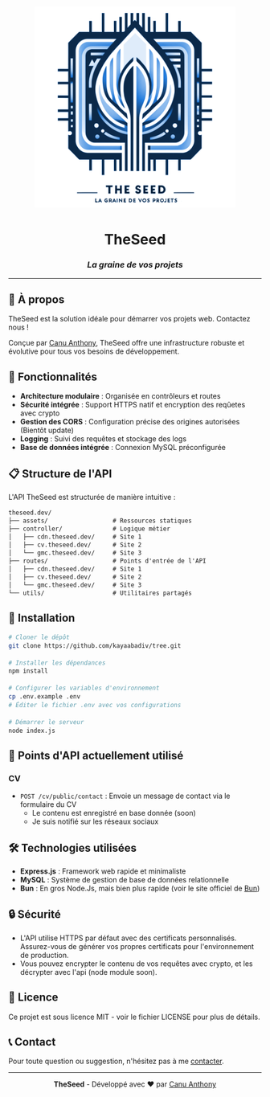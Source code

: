 <div align="center">

# <img src="https://raw.githubusercontent.com/kayaabadiv/tree/refs/heads/main/assets/logo.png" width="400" height="400" alt="TheSeed Logo">

# TheSeed

### *La graine de vos projets*

</div>

---

## 🌱 À propos

TheSeed est la solution idéale pour démarrer vos projets web. Contactez nous !

Conçue par [Canu Anthony](https://cv.theseed.dev/), TheSeed offre une infrastructure robuste et évolutive pour tous vos besoins de développement.

## 🚀 Fonctionnalités

- **Architecture modulaire** : Organisée en contrôleurs et routes
- **Sécurité intégrée** : Support HTTPS natif et encryption des reqûetes avec crypto
- **Gestion des CORS** : Configuration précise des origines autorisées (Bientôt update)
- **Logging** : Suivi des requêtes et stockage des logs
- **Base de données intégrée** : Connexion MySQL préconfigurée

## 📋 Structure de l'API

L'API TheSeed est structurée de manière intuitive :

```
theseed.dev/
├── assets/                  # Ressources statiques
├── controller/              # Logique métier
│   ├── cdn.theseed.dev/     # Site 1
│   ├── cv.theseed.dev/      # Site 2
│   └── gmc.theseed.dev/     # Site 3
├── routes/                  # Points d'entrée de l'API
│   ├── cdn.theseed.dev/     # Site 1
│   ├── cv.theseed.dev/      # Site 2
│   └── gmc.theseed.dev/     # Site 3
└── utils/                   # Utilitaires partagés
```

## 🔧 Installation

```bash
# Cloner le dépôt
git clone https://github.com/kayaabadiv/tree.git

# Installer les dépendances
npm install

# Configurer les variables d'environnement
cp .env.example .env
# Éditer le fichier .env avec vos configurations

# Démarrer le serveur
node index.js
```

## 🔌 Points d'API actuellement utilisé

### CV

- `POST /cv/public/contact` : Envoie un message de contact via le formulaire du CV
  - Le contenu est enregistré en base donnée (soon)
  - Je suis notifié sur les réseaux sociaux

## 🛠️ Technologies utilisées

- **Express.js** : Framework web rapide et minimaliste
- **MySQL** : Système de gestion de base de données relationnelle
- **Bun** : En gros Node.Js, mais bien plus rapide (voir le site officiel de [Bun](https://bun.sh/))

## 🔒 Sécurité

- L'API utilise HTTPS par défaut avec des certificats personnalisés. Assurez-vous de générer vos propres certificats pour l'environnement de production.
- Vous pouvez encrypter le contenu de vos requêtes avec crypto, et les décrypter avec l'api (node module soon).

## 📝 Licence

Ce projet est sous licence MIT - voir le fichier LICENSE pour plus de détails.

## 📞 Contact

Pour toute question ou suggestion, n'hésitez pas à me [contacter](https://cv.theseed.dev/).

---

<div align="center">

**TheSeed** - Développé avec ❤️ par [Canu Anthony](https://github.com/kayaabadiv)

</div>